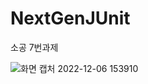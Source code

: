 # NextGenJUnit
소공 7번과제

![화면 캡처 2022-12-06 153910](https://user-images.githubusercontent.com/86856676/205840489-fee305f3-69d2-42cc-8247-c182f480c4c5.png)

